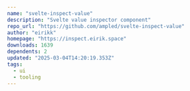 ```yaml
---
name: "svelte-inspect-value"
description: "Svelte value inspector component"
repo_url: "https://github.com/ampled/svelte-inspect-value"
author: "eirikk"
homepage: "https://inspect.eirik.space"
downloads: 1639
dependents: 2
updated: "2025-03-04T14:20:19.353Z"
tags: 
  - ui
  - tooling
---
```

